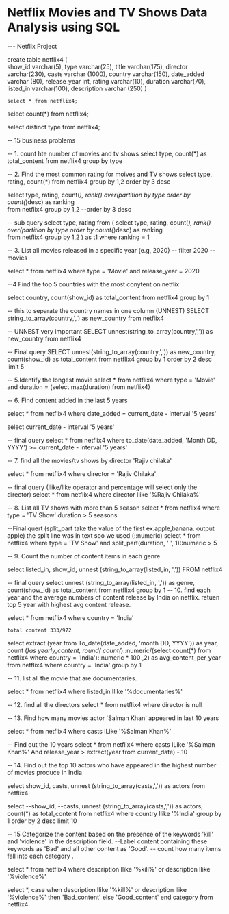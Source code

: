 # Netflix Movies and TV Shows Data Analysis using SQL
--- Netflix Project


create table netflix4 
(  
	show_id varchar(5),
	type varchar(25),
	title varchar(175),
	director varchar(230),
	casts varchar (1000),
	country	varchar(150),
	date_added varchar (80),
	release_year int,
	rating varchar(10),
	duration varchar(70),
	listed_in varchar(100),
	description varchar (250)
)

	select * from netflix4;


select count(*) 
from netflix4;

select distinct type 
from netflix4;

-- 15 business problems

-- 1. count hte number of movies and tv shows
select type,
     count(*) as total_content
from netflix4
     group by type

-- 2. Find the most common rating for moives and TV shows
select type,
     rating,
	 count(*)
from netflix4
     group by 1,2
     order by 3 desc
     
select type,
     rating,
	 count(*),
	 rank() over(partition by type order by count(*)desc) as ranking  
from netflix4
     group by 1,2
     --order by 3 desc

-- sub query 
select type,
      rating
from 
(
 select type,
     rating,
	 count(*),
	 rank() over(partition by type order by count(*)desc) as ranking  
from netflix4
     group by 1,2
 )   as t1
where 
      ranking = 1



-- 3. List all movies released in a specific year (e.g, 2020) 
-- filter 2020
-- movies

select * from netflix4
where 
    type = 'Movie'
and
    release_year = 2020


--4 Find the top 5 countries with the most conytent on netflix

select 
	country,
	count(show_id) as total_content
from netflix4
group by 1

-- this to separate the country names in one column (UNNEST)
SELECT
	string_to_array(country,',') as new_country
	from netflix4

-- UNNEST very important
SELECT
      unnest(string_to_array(country,',')) as new_country
	from netflix4

-- Final query
SELECT
      unnest(string_to_array(country,',')) as new_country,
	  count(show_id) as total_content
	from netflix4
group by 1
order by 2 desc
limit 5

-- 5.Identify the longest movie
select * from netflix4
where 
     type = 'Movie'
and
     duration = (select max(duration) from netflix4)


-- 6. Find content added in the last 5 years

select * from netflix4
where 
     date_added = current_date - interval '5 years'

select current_date - interval '5 years'

-- final query
select
	*
from netflix4
where 
     to_date(date_added, 'Month DD, YYYY') >= current_date - interval '5 years'

-- 7. find all the movies/tv shows by director 'Rajiv chilaka'

select  * from netflix4
where director = 'Rajiv Chilaka'

-- final query (Ilike/like operator and percentage will select only the director)
select  * from netflix4
where director Ilike '%Rajiv Chilaka%'


-- 8. List all TV shows with more than 5 season
select * from netflix4
where
     type = 'TV Show'
     duration > 5 seasons

--Final quert (split_part take the value of the first ex.apple,banana. output apple) the split line was in text 
	soo we used (::numeric)
select
	*
from netflix4
where 
     type = 'TV Show'
     and
     split_part(duration, ' ', 1)::numeric > 5 

-- 9. Count the number of content items in each genre
	
select
	listed_in,
	show_id,
	unnest (string_to_array(listed_in, ','))
	FROM netflix4

-- final query
select 
      unnest (string_to_array(listed_in, ',')) as genre,
      count(show_id) as total_content
from netflix4
group by 1
-- 10. find each year and the average numbers of content release by India on  netflix.
retuen top 5 year with highest avg content release.

select * from netflix4
where
     country = 'India'

	total content 333/972

select
       extract (year from To_date(date_added, 'month DD, YYYY')) as year,
	 count (*)as yearly_content,
	round(
	count(*)::numeric/(select count(*) from netflix4 where country = 'India')::numeric * 100
	,2) as avg_content_per_year
from netflix4
where country = 'India'
group by 1

-- 11. list all the movie that are documentaries.

select * from netflix4
where 
  listed_in Ilike '%documentaries%'

-- 12. find all the directors
select * from netflix4
where 
    director is null

-- 13. Find how many movies actor 'Salman Khan' appeared in last 10 years

select * from netflix4 
where 
    casts ILike '%Salman Khan%'

-- Find out the 10 years 
select * from netflix4 
where 
    casts ILike '%Salman Khan%'
    And 
release_year > extract(year from current_date) - 10

-- 14. Find out the top 10 actors who have appeared in the highest number of movies produce in India

select 
	show_id,
	casts,
	unnest (string_to_array(casts,',')) as actors
	from netflix4

select 
	--show_id,
	--casts,
	unnest (string_to_array(casts,',')) as actors,
	count(*) as total_content
	from netflix4
	where country Ilike  '%India'
	group by 1
    order by 2 desc
    limit 10

-- 15 Categorize the content based on the presence of the keywords 'kill' and 'violence' in the description field.
--Label content containing these keywords as 'Bad' and all other content as 'Good'.
	   --  count how many items fall into each category .

select * from netflix4
where 
      description Ilike '%kill%'
or
   description Ilike '%violence%'



select 
	*,
	  case 
	  when 
     description Ilike '%kill%'
or
   description Ilike '%violence%' then 'Bad_content'
else 'Good_content'
	end category
from netflix4
